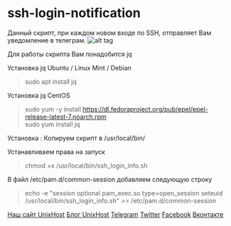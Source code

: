 # ssh-login-notification
Данный скрипт, при каждом новом входе по SSH, отправляет Вам уведомление в телеграм. 
![alt tag](https://github.com/unixhostpro/ssh-login-notification/blob/master/sshlogin.png)

Для работы скрипта Вам понадобится jq 

Установка jq Ubuntu / Linux Mint / Debian
> sudo apt install jq

Установка jq CentOS
> sudo yum -y install https://dl.fedoraproject.org/pub/epel/epel-release-latest-7.noarch.rpm<br />
> sudo yum install jq

Установка :
Копируем скрипт в /usr/local/bin/

Устанавливаем права на запуск 
> chmod +x /usr/local/bin/ssh_login_info.sh

В файл /etc/pam.d/common-session добавляем следующую строку 
> echo -e "session optional pam_exec.so type=open_session seteuid /usr/local/bin/ssh_login_info.sh" >> /etc/pam.d/common-session


[Наш сайт UnixHost](https://unixhost.pro/)
[Блог UnixHost](https://blog.unixhost.pro/)
[Telegram](https://t.me/unixhostpro)
[Twitter](https://twitter.com/UnixHostPro)
[Facebook](https://www.facebook.com/unixhost.pro)
[Вконтакте](https://vk.com/unixhost)
